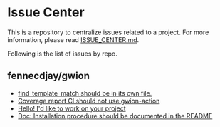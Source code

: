 # Issue Center

This is a repository to centralize issues related to a project.
For more information, please read [ISSUE_CENTER.md](ISSUE_CENTER.md).  

Following is the list of issues by repo.  

## fennecdjay/gwion

 * [find_template_match should be in its own file.](https://api.github.com/repos/fennecdjay/Gwion/issues/192) 
 * [Coverage report CI should not use gwion-action](https://api.github.com/repos/fennecdjay/Gwion/issues/184) 
 * [Hello! I'd like to work on your project](https://api.github.com/repos/fennecdjay/Gwion/issues/180) 
 * [Doc: Installation procedure should be documented in the README](https://api.github.com/repos/fennecdjay/Gwion/issues/179) 
